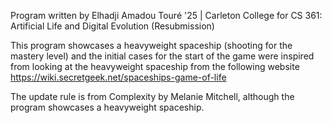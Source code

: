 Program written by Elhadji Amadou Touré '25 | Carleton College for CS 361: Artificial Life and Digital Evolution (Resubmission)

This program showcases a heavyweight spaceship (shooting for the mastery level) and the initial cases for the start of the game were inspired from looking at the heavyweight spaceship from the following website https://wiki.secretgeek.net/spaceships-game-of-life


The update rule is from Complexity by Melanie Mitchell, although the program showcases a heavyweight spaceship.
